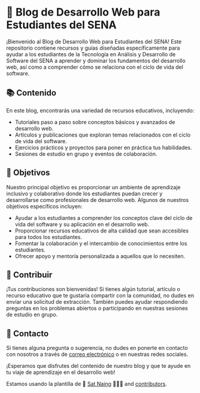 # 🚀 Blog de Desarrollo Web para Estudiantes del SENA

¡Bienvenido al Blog de Desarrollo Web para Estudiantes del SENA! Este repositorio contiene recursos y guías diseñadas específicamente para ayudar a los estudiantes de la Tecnología en Análisis y Desarrollo de Software del SENA a aprender y dominar los fundamentos del desarrollo web, así como a comprender cómo se relaciona con el ciclo de vida del software.

## 📚 Contenido

En este blog, encontrarás una variedad de recursos educativos, incluyendo:

- Tutoriales paso a paso sobre conceptos básicos y avanzados de desarrollo web.
- Artículos y publicaciones que exploran temas relacionados con el ciclo de vida del software.
- Ejercicios prácticos y proyectos para poner en práctica tus habilidades.
- Sesiones de estudio en grupo y eventos de colaboración.

## 🎯 Objetivos

Nuestro principal objetivo es proporcionar un ambiente de aprendizaje inclusivo y colaborativo donde los estudiantes puedan crecer y desarrollarse como profesionales de desarrollo web. Algunos de nuestros objetivos específicos incluyen:

- Ayudar a los estudiantes a comprender los conceptos clave del ciclo de vida del software y su aplicación en el desarrollo web.
- Proporcionar recursos educativos de alta calidad que sean accesibles para todos los estudiantes.
- Fomentar la colaboración y el intercambio de conocimientos entre los estudiantes.
- Ofrecer apoyo y mentoría personalizada a aquellos que lo necesiten.

## 🤝 Contribuir

¡Tus contribuciones son bienvenidas! Si tienes algún tutorial, artículo o recurso educativo que te gustaría compartir con la comunidad, no dudes en enviar una solicitud de extracción. También puedes ayudar respondiendo preguntas en los problemas abiertos o participando en nuestras sesiones de estudio en grupo.

## 📧 Contacto

Si tienes alguna pregunta o sugerencia, no dudes en ponerte en contacto con nosotros a través de [correo electrónico](mailto:andeveling@gmial.com) o en nuestras redes sociales.

¡Esperamos que disfrutes del contenido de nuestro blog y que te ayude en tu viaje de aprendizaje en el desarrollo web!

Estamos usando la plantilla de 🤍 [Sat Naing](https://satnaing.dev) 👨🏻‍💻 and [contributors](https://github.com/satnaing/astro-paper/graphs/contributors).
